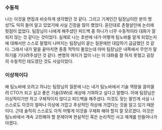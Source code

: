 ### 수동적
나는 이것을 면접과 비슷하게 생각했던 것 같다. 그리고 기계인간 팀장님이란 분의 명성?도 익히 들어 알고 있었기에 사실 긴장을 많이 했었다. 듣던대로 촌철살인에 논리에 헛점이 없었다. 팀장님이 나에게 해주셨던 피드백 중 하나가 너무 수동적이라 대화가 잘 되지 않는 것 같다는 것이었다. 실제로 나는 초반에 내가 어떻게 팀노바를 알게 되었는지에 대해서만 스스로 말했지 나머지는 팀장님이 묻는 질문에만 대답하기 급급했던 것 같다. 그래서 내가 말을 끝마치면 종종 적막이 돌았는데 아마 팀장님은 내쪽에서 무언가 말하기를 기다려주셨던 것 같다. 변명의 여지가 없이 나는 이 대화를 잘 하지 못했고 굉장히 수동적인 태도였던 것도 사실이었다. 

### 이상적이다
왜 팀노바에 오려고 하냐는 팀장님의 질문에 나는 내가 팀노바에서 기술 역량을 끌어올려 CTO가 되고 싶고 좋은 기술(SW)로 세상에 기여하고 싶다고 말했다. 이에 팀장님은 이상적이기만 하고 구체적이지 않다고 피드백을 해주셨다. 이것도 맞는 말인게 사실 나 스스로도 이것이 얼마나 이상에 가깝고 추상적인 허상에 가깝다는 것을 알고 있기 때문이다. 근데 솔직히 스스로도 아직 어떻게 이것을 구체화 해야 할지 잘 모르겠다. 이것은 팀노바에서 계속 고민해야 할 문제이며 현실적인 혹은 논리적인 사고 체계를 만들어나가야겠다.

